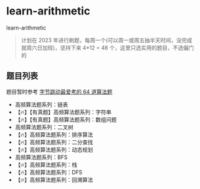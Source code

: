# learn-arithmetic
learn-arithmetic

> 计划在 2023 年进行刷题，每周一个(可以周一或周五抽半天时间，没完成就周六日加班)，坚持下来 4*12 = 48 个，这里只选实用的题目，不选偏门的


## 题目列表

题目暂时参考 [字节跳动最爱考的 64 道算法题](https://juejin.cn/post/6947842412102287373)


- 高频算法题系列：链表
- 【🔥】【有真题】高频算法题系列：字符串
- 【🔥】【有真题】高频算法题系列：数组问题
- 高频算法题系列：二叉树
- 【🔥】高频算法题系列：排序算法
- 【🔥】高频算法题系列：二分查找
- 【🔥】高频算法题系列：动态规划
- 高频算法题系列：BFS
- 【🔥】高频算法题系列：栈
- 【🔥】高频算法题系列：DFS
- 【🔥】高频算法题系列：回溯算法

